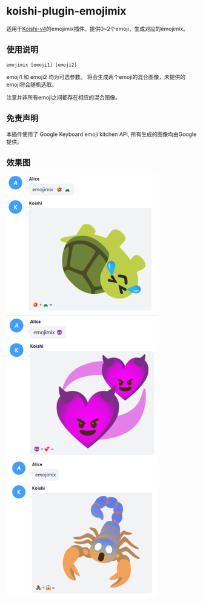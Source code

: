 # koishi-plugin-emojimix

适用于[Koishi-v4](https://github.com/koishijs/koishi)的emojimix插件。提供0~2个emoji，生成对应的emojimix。


## 使用说明

```
emojimix [emoji1] [emoji2]
```

emoji1 和 emoji2 均为可选参数。
将会生成两个emoji的混合图像，未提供的emoji将会随机选取。

注意并非所有emoji之间都存在相应的混合图像。


## 免责声明
本插件使用了 Google Keyboard emoji kitchen API, 所有生成的图像均由Google提供。


## 效果图

<img width='400px' src='./examples/1.png'>
<img width='400px' src='./examples/2.png'>
<img width='400px' src='./examples/3.png'>

